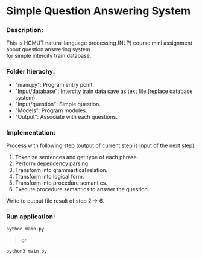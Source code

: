 # Simple Question Answering System

### Description:
This is HCMUT natural language processing (NLP) course mini assignment about question answering system <br> for simple intercity train database.

### Folder hierachy:
* "main.py": Program entry point.
* "Input/database": Intercity train data save as text file (replace database system).
* "Input/question": Simple question.
* "Models": Program modules.
* "Output": Associate with each questions.

### Implementation:
Process with following step (output of current step is input of the next step):
1. Tokenize sentences and get type of each phrase.
2. Perform dependency parsing.
3. Transform into grammartical relation.
4. Transform into logical form.
5. Transform into procedure semantics.
6. Execute procedure semantics to answer the question.

Write to output file result of step 2 -> 6.

### Run application:
```
python main.py
```
> or
```
python3 main.py
```
